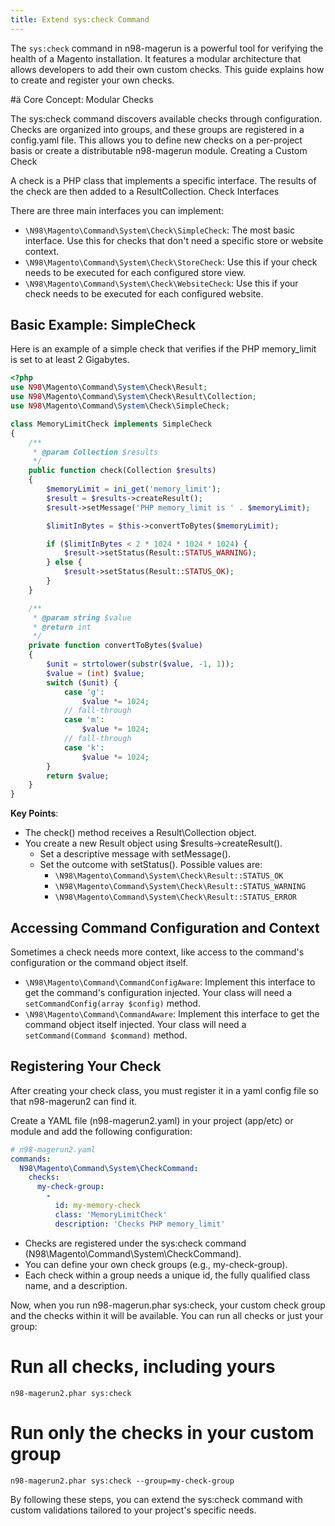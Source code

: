 ```yaml
---
title: Extend sys:check Command
---
```


The `sys:check` command in n98-magerun is a powerful tool for verifying the health of a Magento installation. It features a modular architecture that allows developers to add their own custom checks. This guide explains how to create and register your own checks.

#ä Core Concept: Modular Checks

The sys:check command discovers available checks through configuration. Checks are organized into groups, and these groups are registered in a config.yaml file. This allows you to define new checks on a per-project basis or create a distributable n98-magerun module.
Creating a Custom Check

A check is a PHP class that implements a specific interface. The results of the check are then added to a ResultCollection.
Check Interfaces

There are three main interfaces you can implement:

- `\N98\Magento\Command\System\Check\SimpleCheck`: The most basic interface. Use this for checks that don't need a specific store or website context.
- `\N98\Magento\Command\System\Check\StoreCheck`: Use this if your check needs to be executed for each configured store view.
- `\N98\Magento\Command\System\Check\WebsiteCheck`: Use this if your check needs to be executed for each configured website.

## Basic Example: SimpleCheck

Here is an example of a simple check that verifies if the PHP memory_limit is set to at least 2 Gigabytes.

```php
<?php
use N98\Magento\Command\System\Check\Result;
use N98\Magento\Command\System\Check\Result\Collection;
use N98\Magento\Command\System\Check\SimpleCheck;

class MemoryLimitCheck implements SimpleCheck
{
    /**
     * @param Collection $results
     */
    public function check(Collection $results)
    {
        $memoryLimit = ini_get('memory_limit');
        $result = $results->createResult();
        $result->setMessage('PHP memory_limit is ' . $memoryLimit);

        $limitInBytes = $this->convertToBytes($memoryLimit);

        if ($limitInBytes < 2 * 1024 * 1024 * 1024) {
            $result->setStatus(Result::STATUS_WARNING);
        } else {
            $result->setStatus(Result::STATUS_OK);
        }
    }

    /**
     * @param string $value
     * @return int
     */
    private function convertToBytes($value)
    {
        $unit = strtolower(substr($value, -1, 1));
        $value = (int) $value;
        switch ($unit) {
            case 'g':
                $value *= 1024;
            // fall-through
            case 'm':
                $value *= 1024;
            // fall-through
            case 'k':
                $value *= 1024;
        }
        return $value;
    }
}
```

**Key Points**:

- The check() method receives a Result\Collection object.
- You create a new Result object using $results->createResult().
    - Set a descriptive message with setMessage().
    - Set the outcome with setStatus(). Possible values are:
        - `\N98\Magento\Command\System\Check\Result::STATUS_OK`
        - `\N98\Magento\Command\System\Check\Result::STATUS_WARNING`
        - `\N98\Magento\Command\System\Check\Result::STATUS_ERROR`

## Accessing Command Configuration and Context

Sometimes a check needs more context, like access to the command's configuration or the command object itself.

- `\N98\Magento\Command\CommandConfigAware`: Implement this interface to get the command's configuration injected. Your class will need a `setCommandConfig(array $config)` method.
- `\N98\Magento\Command\CommandAware`: Implement this interface to get the command object itself injected. Your class will need a
  `setCommand(Command $command)` method.

## Registering Your Check

After creating your check class, you must register it in a yaml config file so that n98-magerun2 can find it.

Create a YAML file (n98-magerun2.yaml) in your project (app/etc) or module and add the following configuration:

```yaml
# n98-magerun2.yaml
commands:
  N98\Magento\Command\System\CheckCommand:
    checks:
      my-check-group:
        -
          id: my-memory-check
          class: 'MemoryLimitCheck'
          description: 'Checks PHP memory_limit'
```

- Checks are registered under the sys:check command (N98\Magento\Command\System\CheckCommand).
- You can define your own check groups (e.g., my-check-group).
- Each check within a group needs a unique id, the fully qualified class name, and a description.

Now, when you run n98-magerun.phar sys:check, your custom check group and the checks within it will be available. You can run all checks or just your group:

# Run all checks, including yours
`n98-magerun2.phar sys:check`

# Run only the checks in your custom group
`n98-magerun2.phar sys:check --group=my-check-group`

By following these steps, you can extend the sys:check command with custom validations tailored to your project's specific needs.
